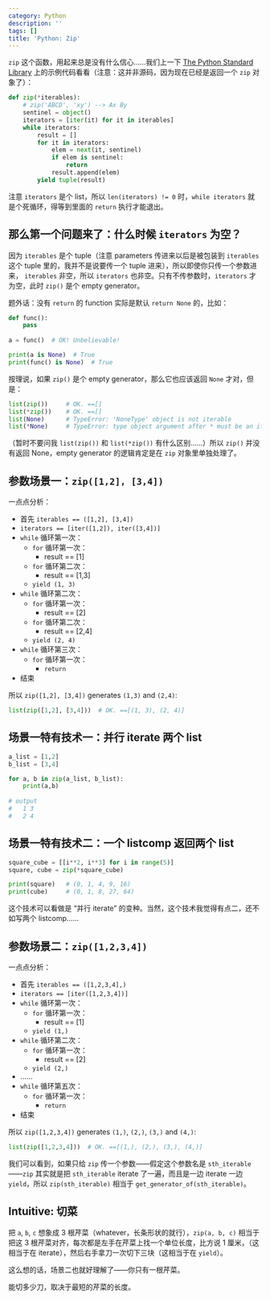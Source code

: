 ```yaml
---
category: Python
description: ''
tags: []
title: 'Python: Zip'
---
```


`zip` 这个函数，用起来总是没有什么信心……我们上一下 [The Python Standard Library](https://docs.python.org/3/library/functions.html#zip) 上的示例代码看看（注意：这并非源码，因为现在已经是返回一个 `zip` 对象了）：

```python
def zip(*iterables):
    # zip('ABCD', 'xy') --> Ax By
    sentinel = object()
    iterators = [iter(it) for it in iterables]
    while iterators:
        result = []
        for it in iterators:
            elem = next(it, sentinel)
            if elem is sentinel:
                return
            result.append(elem)
        yield tuple(result)
```

注意 `iterators` 是个 list，所以 `len(iterators) != 0` 时，`while iterators` 就是个死循环，得等到里面的 `return` 执行才能退出。

## 那么第一个问题来了：什么时候 `iterators` 为空？

因为 `iterables` 是个 tuple（注意 parameters 传进来以后是被包装到 `iterables` 这个 tuple 里的，我并不是说要传一个 tuple 进来），所以即使你只传一个参数进来， `iterables` 非空，所以 `iterators` 也非空。只有不传参数时，`iterators` 才为空，此时 `zip()` 是个 empty generator。

题外话：没有 `return` 的 function 实际是默认 `return None` 的，比如：

```python
def func():
    pass
    
a = func()  # OK! Unbelievable!

print(a is None)  # True
print(func() is None)  # True
```

按理说，如果 `zip()` 是个 empty generator，那么它也应该返回 `None` 才对，但是：

```python
list(zip())     # OK. ==[]
list(*zip())    # OK. ==[]
list(None)      # TypeError: 'NoneType' object is not iterable
list(*None)     # TypeError: type object argument after * must be an iterable, not NoneType
```

（暂时不要问我 `list(zip())` 和 `list(*zip())` 有什么区别……）所以 `zip()` 并没有返回 None，empty generator 的逻辑肯定是在 `zip` 对象里单独处理了。

## 参数场景一：`zip([1,2], [3,4])`

一点点分析：

- 首先 `iterables == ([1,2], [3,4])`
- `iterators == [iter([1,2]), iter([3,4])]`
- `while` 循环第一次：
    - `for` 循环第一次：
        - result == [1]
    - `for` 循环第二次：
        - result == [1,3]
    - `yield (1, 3)`
- `while` 循环第二次：
    - `for` 循环第一次：
        - result == [2]
    - `for` 循环第二次：
        - result == [2,4]
    - `yield (2, 4)`
- `while` 循环第三次：
    - `for` 循环第一次：
        - `return`
- 结束

所以 `zip([1,2], [3,4])` generates `(1,3)` and `(2,4)`:

```python
list(zip([1,2], [3,4]))  # OK. ==[(1, 3), (2, 4)]
```

## 场景一特有技术一：并行 iterate 两个 list

```python
a_list = [1,2]
b_list = [3,4]

for a, b in zip(a_list, b_list):
    print(a,b)
    
# output
#   1 3
#   2 4
```

## 场景一特有技术二：一个 listcomp 返回两个 list

```python
square_cube = [[i**2, i**3] for i in range(5)]
square, cube = zip(*square_cube)

print(square)   # (0, 1, 4, 9, 16)
print(cube)     # (0, 1, 8, 27, 64)
```

这个技术可以看做是 “并行 iterate” 的变种。当然，这个技术我觉得有点二，还不如写两个 listcomp……

## 参数场景二：`zip([1,2,3,4])`

一点点分析：

- 首先 `iterables == ([1,2,3,4],)`
- `iterators == [iter([1,2,3,4])]`
- `while` 循环第一次：
    - `for` 循环第一次：
        - result == [1]
    - `yield (1,)`
- `while` 循环第二次：
    - `for` 循环第一次：
        - result == [2]
    - `yield (2,)`
- ……
- `while` 循环第五次：
    - `for` 循环第一次：
        - `return`
- 结束

所以 `zip([1,2,3,4])` generates `(1,)`, `(2,)`, `(3,)` and `(4,)`:

```python
list(zip([1,2,3,4]))  # OK. ==[(1,), (2,), (3,), (4,)]
```

我们可以看到，如果只给 `zip` 传一个参数——假定这个参数名是 `sth_iterable`——`zip` 其实就是把 `sth_iterable` iterate 了一遍，而且是一边 iterate 一边 `yield`，所以 `zip(sth_iterable)` 相当于 `get_generator_of(sth_iterable)`。

## Intuitive: 切菜

把 `a`, `b`, `c` 想象成 3 根芹菜（whatever，长条形状的就行），`zip(a, b, c)` 相当于把这 3 根芹菜对齐，每次都是左手在芹菜上找一个单位长度，比方说 1 厘米，（这相当于在 iterate），然后右手拿刀一次切下三块（这相当于在 `yield`）。

这么想的话，场景二也就好理解了——你只有一根芹菜。

能切多少刀，取决于最短的芹菜的长度。